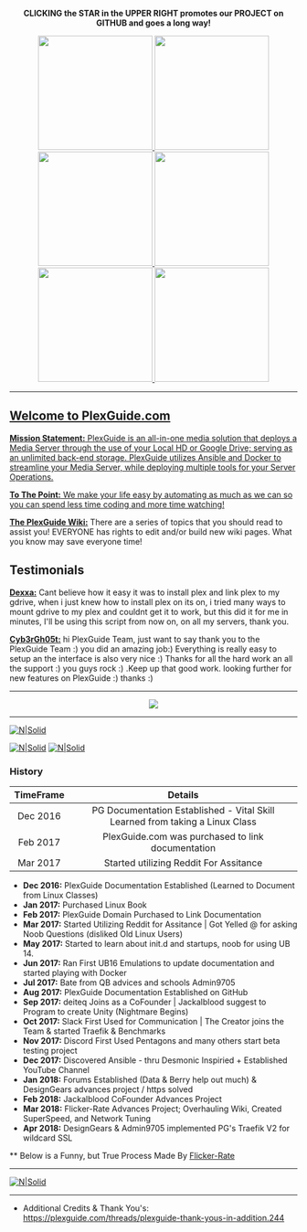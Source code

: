 <p align="center"><b>CLICKING the STAR in the UPPER RIGHT promotes our PROJECT on GITHUB and goes a long way!</b></p>

<p align="center">
  <a href="https://github.com/Admin9705/PlexGuide.com-The-Awesome-Plex-Server/wiki" target="_blank"><img src="https://plexguide.com/media/4-wiki-png.32/full" width="200"/>
  <a href="https://plexguide.com/" target="_blank"><img src="https://plexguide.com/media/5-plexguide-png.33/full" width="200"/> 
  <a href="https://plexguide.com/threads/plexguide-install-instructions.243/" target="_blank"><img src="https://plexguide.com/media/1-install-png.29/full" width="200"/> 
  <a href="https://plexguide.com/threads/for-pg-newcomers.653/" target="_blank"><img src="https://plexguide.com/media/6-new-png.34/full" width="200"/> 
  <a href="https://plexguide.com/threads/your-discord-invite.769/" target="_blank"><img src="https://plexguide.com/media/3-discord-png.31/full" width="200"/> 
  <a href="https://plexguide.com/dbtech-donate/monthly-developer-costs.1/donate" target="_blank"><img src="https://plexguide.com/media/2-donation-png.30/full" width="200"/> 
</p>

----
## Welcome to PlexGuide.com

**Mission Statement:** PlexGuide is an all-in-one media solution that deploys a Media Server through the use of your Local HD or Google Drive; serving as an unlimited back-end storage. PlexGuide utilizes Ansible and Docker to streamline your Media Server, while deploying multiple tools for your Server Operations.

**To The Point:** We make your life easy by automating as much as we can so you can spend less time coding and more time watching!

[**The PlexGuide Wiki:**](https://github.com/Admin9705/PlexGuide.com-The-Awesome-Plex-Server/wiki) There are a series of topics that you should read to assist you! EVERYONE has rights to edit and/or build new wiki pages.  What you know may save everyone time!

## Testimonials

[**Dexxa:**](https://plexguide.com/threads/cant-install-plex-guide.1005/#post-5724) Cant believe how it easy it was to install plex and link plex to my gdrive, when i just knew how to install plex on its on, i tried many ways to mount gdrive to my plex and couldnt get it to work, but this did it for me in minutes, I'll be using this script from now on, on all my servers, thank you.

[**Cyb3rGh05t:**](https://plexguide.com/threads/thank-you-pg-team.942/) hi PlexGuide Team, just want to say thank you to the PlexGuide Team :) you did an amazing job:) Everything is really easy to setup an the interface is also very nice :) Thanks for all the hard work an all the support :) you guys rock :) .Keep up that good work. looking further for new features on PlexGuide :) thanks :)

----

<p align="center">
<kbd>
  <img src="https://plexguide.com/media/snip20180415_312-png.14/full">
</kbd>
</p>

----

[![N|Solid](https://plexguide.com/media/pgdemo-png.16/full)](https://plexguide.com)

[![N|Solid](https://camo.githubusercontent.com/348b82630f4f5be3c775c9caed3bb5765b0b3018/687474703a2f2f692e696d6775722e636f6d2f785370773438322e706e67)](https://plexguide.com/forums/pg-scripting.94/) [![N|Solid](https://camo.githubusercontent.com/653f9f8e115242dddb8f6282d17c8ef550844294/687474703a2f2f692e696d6775722e636f6d2f6d464f304f75582e706e67)](https://plexguide.com/forums/development.14/)

### History ###

| TimeFrame  | Details
|:----------:|:------------------------------------------------------------------------------------------------:|
| Dec 2016   | PG Documentation Established - Vital Skill Learned from taking a Linux Class
| Feb 2017   | PlexGuide.com was purchased to link documentation
| Mar 2017   | Started utilizing Reddit For Assitance | Yelled @ for noob questions (old linux users are the worst)


* **Dec 2016:**  PlexGuide Documentation Established (Learned to Document from Linux Classes)
* **Jan 2017:**  Purchased Linux Book
* **Feb 2017:**  PlexGuide Domain Purchased to Link Documentation
* **Mar 2017:**  Started Utilizing Reddit for Assitance | Got Yelled @ for asking Noob Questions (disliked Old Linux Users)
* **May 2017:**  Started to learn about init.d and startups, noob for using UB 14.
* **Jun 2017:**  Ran First UB16 Emulations to update documentation and started playing with Docker
* **Jul 2017:**  Bate from QB advices and schools Admin9705
* **Aug 2017:**  PlexGuide Documentation Established on GitHub
* **Sep 2017:**  deiteq Joins as a CoFounder | Jackalblood suggest to Program to create Unity (Nightmare Begins)
* **Oct 2017:**  Slack First Used for Communication | The Creator joins the Team & started Traefik & Benchmarks
* **Nov 2017:**  Discord First Used Pentagons and many others start beta testing project
* **Dec 2017:**  Discovered Ansible - thru Desmonic Inspiried + Established YouTube Channel
* **Jan 2018:**  Forums Established (Data & Berry help out much) & DesignGears advances project / https solved
* **Feb 2018:**  Jackalblood CoFounder Advances Project
* **Mar 2018:**  Flicker-Rate Advances Project; Overhauling Wiki, Created SuperSpeed, and Network Tuning
* **Apr 2018:**  DesignGears & Admin9705 implemented PG's Traefik V2 for wildcard SSL 

** Below is a Funny, but True Process Made By [Flicker-Rate](https://github.com/flicker-rate)

----
[![N|Solid](https://i.imgur.com/chNkIx6.png)](https://plexguide.com/threads/pg-build-guide-which-programs-do-i-pick.759/)

----

- Additional Credits & Thank You's: https://plexguide.com/threads/plexguide-thank-yous-in-addition.244
